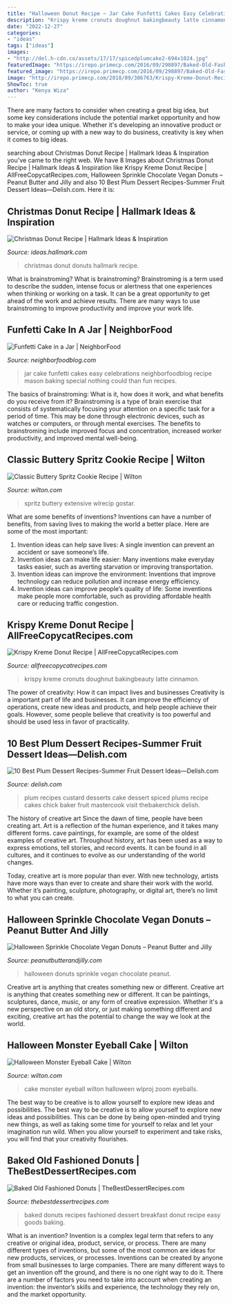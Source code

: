 ```yaml
---
title: "Halloween Donut Recipe ~ Jar Cake Funfetti Cakes Easy Celebrations Neighborfoodblog Recipe Mason Baking Special Nothing Could Than Fun Recipes"
description: "Krispy kreme cronuts doughnut bakingbeauty latte cinnamon"
date: "2022-12-27"
categories:
- "ideas"
tags: ["ideas"]
images:
- "http://del.h-cdn.co/assets/17/17/spicedplumcake2-694x1024.jpg"
featuredImage: "https://irepo.primecp.com/2016/09/298897/Baked-Old-Fashioned-Donuts_ExtraLarge1000_ID-1863542.jpg?v=1863542"
featured_image: "https://irepo.primecp.com/2016/09/298897/Baked-Old-Fashioned-Donuts_ExtraLarge1000_ID-1863542.jpg?v=1863542"
image: "http://irepo.primecp.com/2018/09/386763/Krispy-Kreme-Donut-Recipe_ExtraLarge1000_ID-2912568.jpg?v=2912568"
ShowToc: true
author: "Kenya Wiza"
---
```



There are many factors to consider when creating a great big idea, but some key considerations include the potential market opportunity and how to make your idea unique. Whether it's developing an innovative product or service, or coming up with a new way to do business, creativity is key when it comes to big ideas.

	

		
searching about Christmas Donut Recipe | Hallmark Ideas &amp; Inspiration you've came to the right web. We have 8 Images about Christmas Donut Recipe | Hallmark Ideas &amp; Inspiration like Krispy Kreme Donut Recipe | AllFreeCopycatRecipes.com, Halloween Sprinkle Chocolate Vegan Donuts – Peanut Butter and Jilly and also 10 Best Plum Dessert Recipes-Summer Fruit Dessert Ideas—Delish.com. Here it is:
		
    
## Christmas Donut Recipe | Hallmark Ideas &amp; Inspiration

<img loading=lazy src="https://ideas.hallmark.com/wp-content/uploads/2016/09/Christmas-donut-600x600.jpg" onerror="this.onerror=null;this.src='https://tse3.mm.bing.net/th?id=OIP.loLNkCSp3OCWla-77RwcgQHaHa&amp;pid=15.1';" alt="Christmas Donut Recipe | Hallmark Ideas &amp; Inspiration">

_Source: ideas.hallmark.com_

>christmas donut donuts hallmark recipe. 

	

What is brainstroming?
What is brainstroming? Brainstroming is a term used to describe the sudden, intense focus or alertness that one experiences when thinking or working on a task. It can be a great opportunity to get ahead of the work and achieve results. There are many ways to use brainstroming to improve productivity and improve your work life.

    
## Funfetti Cake In A Jar | NeighborFood

<img loading=lazy src="http://neighborfoodblog.com/wp-content/uploads/2016/02/funfetti-cake-in-a-jar-2.jpg" onerror="this.onerror=null;this.src='https://tse3.mm.bing.net/th?id=OIP.DubzBaRFR_yCz21dFpn3XQHaLG&amp;pid=15.1';" alt="Funfetti Cake in a Jar | NeighborFood">

_Source: neighborfoodblog.com_

>jar cake funfetti cakes easy celebrations neighborfoodblog recipe mason baking special nothing could than fun recipes. 

	

The basics of brainstroming: What is it, how does it work, and what benefits do you receive from it?
Brainstroming is a type of brain exercise that consists of systematically focusing your attention on a specific task for a period of time. This may be done through electronic devices, such as watches or computers, or through mental exercises. The benefits to brainstroming include improved focus and concentration, increased worker productivity, and improved mental well-being.

    
## Classic Buttery Spritz Cookie Recipe | Wilton

<img loading=lazy src="https://www.wilton.com/dw/image/v2/AAWA_PRD/on/demandware.static/-/Sites-wilton-project-master/default/dwa83feeb2/images/project/WLRECIP-25/spritz-cookie-recipe.jpg?sw=1440&amp;sh=750&amp;sm=fit" onerror="this.onerror=null;this.src='https://tse1.mm.bing.net/th?id=OIP.ms9rcWTmun1CYKTZIiYd5QHaHa&amp;pid=15.1';" alt="Classic Buttery Spritz Cookie Recipe | Wilton">

_Source: wilton.com_

>spritz buttery extensive wlrecip gostar. 

	

What are some benefits of inventions?
Inventions can have a number of benefits, from saving lives to making the world a better place. Here are some of the most important: 
1. Invention ideas can help save lives: A single invention can prevent an accident or save someone’s life. 
2. Invention ideas can make life easier: Many inventions make everyday tasks easier, such as averting starvation or improving transportation. 
3. Invention ideas can improve the environment: Inventions that improve technology can reduce pollution and increase energy efficiency. 
4. Invention ideas can improve people’s quality of life: Some inventions make people more comfortable, such as providing affordable health care or reducing traffic congestion.

    
## Krispy Kreme Donut Recipe | AllFreeCopycatRecipes.com

<img loading=lazy src="http://irepo.primecp.com/2018/09/386763/Krispy-Kreme-Donut-Recipe_ExtraLarge1000_ID-2912568.jpg?v=2912568" onerror="this.onerror=null;this.src='https://tse1.mm.bing.net/th?id=OIP.NjNDI_Rg5TbukfLJCcHl1AHaIX&amp;pid=15.1';" alt="Krispy Kreme Donut Recipe | AllFreeCopycatRecipes.com">

_Source: allfreecopycatrecipes.com_

>krispy kreme cronuts doughnut bakingbeauty latte cinnamon. 

	

The power of creativity: How it can impact lives and businesses
Creativity is a important part of life and businesses. It can improve the efficiency of operations, create new ideas and products, and help people achieve their goals. However, some people believe that creativity is too powerful and should be used less in favor of practicality.

    
## 10 Best Plum Dessert Recipes-Summer Fruit Dessert Ideas—Delish.com

<img loading=lazy src="http://del.h-cdn.co/assets/17/17/spicedplumcake2-694x1024.jpg" onerror="this.onerror=null;this.src='https://tse4.mm.bing.net/th?id=OIP.2EBZkbZ4yFLIiNX_lf7MHAHaK7&amp;pid=15.1';" alt="10 Best Plum Dessert Recipes-Summer Fruit Dessert Ideas—Delish.com">

_Source: delish.com_

>plum recipes custard desserts cake dessert spiced plums recipe cakes chick baker fruit mastercook visit thebakerchick delish. 

	

The history of creative art
Since the dawn of time, people have been creating art. Art is a reflection of the human experience, and it takes many different forms. cave paintings, for example, are some of the oldest examples of creative art.
Throughout history, art has been used as a way to express emotions, tell stories, and record events. It can be found in all cultures, and it continues to evolve as our understanding of the world changes.

 Today, creative art is more popular than ever. With new technology, artists have more ways than ever to create and share their work with the world. Whether it’s painting, sculpture, photography, or digital art, there’s no limit to what you can create.

    
## Halloween Sprinkle Chocolate Vegan Donuts – Peanut Butter And Jilly

<img loading=lazy src="https://peanutbutterandjilly.com/wp-content/uploads/2020/10/IMG_6818-scaled.jpg" onerror="this.onerror=null;this.src='https://tse1.mm.bing.net/th?id=OIP.CjQSjQhdcVtGkZwIjftGiAHaJ4&amp;pid=15.1';" alt="Halloween Sprinkle Chocolate Vegan Donuts – Peanut Butter and Jilly">

_Source: peanutbutterandjilly.com_

>halloween donuts sprinkle vegan chocolate peanut. 

	

Creative art is anything that creates something new or different.
Creative art is anything that creates something new or different. It can be paintings, sculptures, dance, music, or any form of creative expression. Whether it's a new perspective on an old story, or just making something different and exciting, creative art has the potential to change the way we look at the world.

    
## Halloween Monster Eyeball Cake | Wilton

<img loading=lazy src="https://www.wilton.com/dw/image/v2/AAWA_PRD/on/demandware.static/-/Sites-wilton-project-master/default/dwca1c9378/images/project/WLPROJ-9569/WLPROJ-9569-monster-eyeball-cake.jpg?sw=1440&amp;sh=750&amp;sm=fit" onerror="this.onerror=null;this.src='https://tse4.mm.bing.net/th?id=OIP.yc1VADGK4japzkbEBuzLYAHaHa&amp;pid=15.1';" alt="Halloween Monster Eyeball Cake | Wilton">

_Source: wilton.com_

>cake monster eyeball wilton halloween wlproj zoom eyeballs. 

	

The best way to be creative is to allow yourself to explore new ideas and possibilities.
The best way to be creative is to allow yourself to explore new ideas and possibilities. This can be done by being open-minded and trying new things, as well as taking some time for yourself to relax and let your imagination run wild. When you allow yourself to experiment and take risks, you will find that your creativity flourishes.

    
## Baked Old Fashioned Donuts | TheBestDessertRecipes.com

<img loading=lazy src="https://irepo.primecp.com/2016/09/298897/Baked-Old-Fashioned-Donuts_ExtraLarge1000_ID-1863542.jpg?v=1863542" onerror="this.onerror=null;this.src='https://tse4.mm.bing.net/th?id=OIP.6fcBSfNZ4pBsNWeIEIk4JAD6D6&amp;pid=15.1';" alt="Baked Old Fashioned Donuts | TheBestDessertRecipes.com">

_Source: thebestdessertrecipes.com_

>baked donuts recipes fashioned dessert breakfast donut recipe easy goods baking. 

	

What is an invention?
Invention is a complex legal term that refers to any creative or original idea, product, service, or process. There are many different types of inventions, but some of the most common are ideas for new products, services, or processes. Inventions can be created by anyone from small businesses to large companies. There are many different ways to get an invention off the ground, and there is no one right way to do it. There are a number of factors you need to take into account when creating an invention: the inventor’s skills and experience, the technology they rely on, and the market opportunity.


